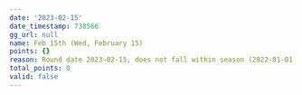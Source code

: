 ```yaml
---
date: '2023-02-15'
date_timestamp: 738566
gg_url: null
name: Feb 15th (Wed, February 15)
points: {}
reason: Round date 2023-02-15, does not fall within season (2022-01-01 to 2022-12-30)
total_points: 0
valid: false
---
```

